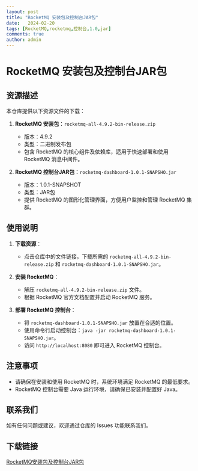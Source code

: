 ```yaml
---
layout: post
title: "RocketMQ 安装包及控制台JAR包"
date:   2024-02-20
tags: [RocketMQ,rocketmq,控制台,1.0,jar]
comments: true
author: admin
---
```

# RocketMQ 安装包及控制台JAR包

## 资源描述

本仓库提供以下资源文件的下载：

1. **RocketMQ 安装包**：`rocketmq-all-4.9.2-bin-release.zip`
   - 版本：4.9.2
   - 类型：二进制发布包
   - 包含 RocketMQ 的核心组件及依赖库，适用于快速部署和使用 RocketMQ 消息中间件。

2. **RocketMQ 控制台JAR包**：`rocketmq-dashboard-1.0.1-SNAPSHO.jar`
   - 版本：1.0.1-SNAPSHOT
   - 类型：JAR包
   - 提供 RocketMQ 的图形化管理界面，方便用户监控和管理 RocketMQ 集群。

## 使用说明

1. **下载资源**：
   - 点击仓库中的文件链接，下载所需的 `rocketmq-all-4.9.2-bin-release.zip` 和 `rocketmq-dashboard-1.0.1-SNAPSHO.jar`。

2. **安装 RocketMQ**：
   - 解压 `rocketmq-all-4.9.2-bin-release.zip` 文件。
   - 根据 RocketMQ 官方文档配置并启动 RocketMQ 服务。

3. **部署 RocketMQ 控制台**：
   - 将 `rocketmq-dashboard-1.0.1-SNAPSHO.jar` 放置在合适的位置。
   - 使用命令行启动控制台：`java -jar rocketmq-dashboard-1.0.1-SNAPSHO.jar`。
   - 访问 `http://localhost:8080` 即可进入 RocketMQ 控制台。

## 注意事项

- 请确保在安装和使用 RocketMQ 时，系统环境满足 RocketMQ 的最低要求。
- RocketMQ 控制台需要 Java 运行环境，请确保已安装并配置好 Java。

## 联系我们

如有任何问题或建议，欢迎通过仓库的 Issues 功能联系我们。

## 下载链接

[RocketMQ安装包及控制台JAR包](https://pan.quark.cn/s/7faf803831b9)